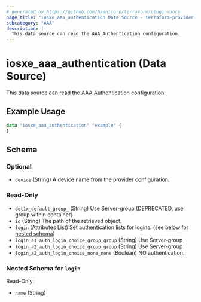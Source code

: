 ```yaml
---
# generated by https://github.com/hashicorp/terraform-plugin-docs
page_title: "iosxe_aaa_authentication Data Source - terraform-provider-iosxe"
subcategory: "AAA"
description: |-
  This data source can read the AAA Authentication configuration.
---
```


# iosxe_aaa_authentication (Data Source)

This data source can read the AAA Authentication configuration.

## Example Usage

```terraform
data "iosxe_aaa_authentication" "example" {
}
```

<!-- schema generated by tfplugindocs -->
## Schema

### Optional

- `device` (String) A device name from the provider configuration.

### Read-Only

- `dot1x_default_group_` (String) Use Server-group (DEPRECATED, use group within container)
- `id` (String) The path of the retrieved object.
- `login` (Attributes List) Set authentication lists for logins. (see [below for nested schema](#nestedatt--login))
- `login_a1_auth_login_choice_group_group` (String) Use Server-group
- `login_a2_auth_login_choice_group_group` (String) Use Server-group
- `login_a2_auth_login_choice_none_none` (Boolean) NO authentication.

<a id="nestedatt--login"></a>
### Nested Schema for `login`

Read-Only:

- `name` (String)
